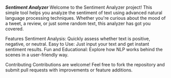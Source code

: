 ***Sentiment Analyzer***
Welcome to the Sentiment Analyzer project! This simple tool helps you analyze the sentiment of text using advanced natural language processing techniques. Whether you're curious about the mood of a tweet, a review, or just some random text, this analyzer has got you covered.

Features
Sentiment Analysis: Quickly assess whether text is positive, negative, or neutral.
Easy to Use: Just input your text and get instant sentiment results.
Fun and Educational: Explore how NLP works behind the scenes in a user-friendly way.

Contributing
Contributions are welcome! Feel free to fork the repository and submit pull requests with improvements or feature additions.
